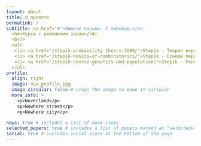 ```yaml
---
layout: about
title: О проекте
permalink: /
subtitle: <a href='#'>Пишите письма. С любовью.</a>. 
  <h4>Курсы с решениями задач</h4>
  <br/>
  <ul>
   <li> <a href="/stepik-probability_theory-3089/">Stepik - Теория вероятностей</a></li>
   <li> <a href="/stepik-basics-of-combinatorics/">Stepik - Основы перечислительной комбинаторики</li>
   <li> <a href="/stepik-course-genetics-and-population/">Stepik - Генетика и геномика популяций </li>
  </ul>
profile:
  align: right
  image: new_profile.jpg
  image_circular: false # crops the image to make it circular
  more_info: >
    <p>Neverland</p>
    <p>Nowhere street</p>
    <p>Nowhere city</p>

news: true # includes a list of news items
selected_papers: true # includes a list of papers marked as "selected={true}"
social: true # includes social icons at the bottom of the page
---
```

